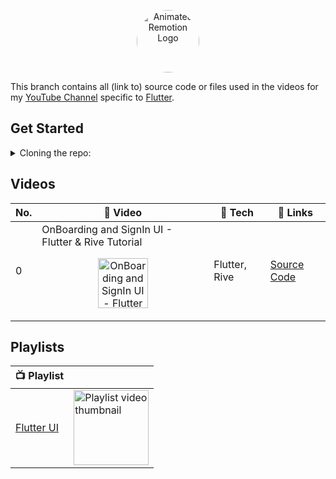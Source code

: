 <p align="center">
  <a href="https://www.youtube.com/channel/UCAGVoY1fr4ki91Y8ufH1pQQ?sub_confirmation=1">
    <picture>
      <source media="(prefers-color-scheme: dark)" srcset="https://user-images.githubusercontent.com/46301285/192062566-6c519b30-1b4a-4fc1-afcb-2ca173201618.jpeg">
      <img alt="Animated Remotion Logo" src="https://user-images.githubusercontent.com/46301285/192062571-5f85ad7d-3f8d-4005-b118-9e7a8a57cb9c.png" height="100px" style="border-radius: 50px">
    </picture>
  </a>
</p>

This branch contains all (link to) source code or files used in the videos for my [YouTube Channel](https://youtube.com/channel/UCAGVoY1fr4ki91Y8ufH1pQQ?sub_confirmation=1) specific to [Flutter](https://flutter.dev).

## Get Started

<details>
<summary>Cloning the repo:</summary>

```sh
git clone

// navigate to project
cd youtube

// Switch to a flutter branch
git checkout flutter

// Navigate to particular project's source code
cd path/to/folder
```

If you want to clone a specific source folder from a particular video, you can do so, using following git commands (more details [here](https://stackoverflow.com/a/52269934)):

```sh
git clone --depth 1 --filter=blob:none --sparse --single-branch --branch flutter https://github.com/Aashu-Dubey/youtube.git

// navigate to project
cd youtube

// Here we'll clone only specific folder
git sparse-checkout set path/to/file/or/folder/to/clone

// Navigate to project folder
cd path/to/cloned/folder
```

</details>

## Videos

| No. | 🎥 Video                                                                                                                                                                                                                                                                                                                                | 🔧 Tech       | 🔗 Links                                                                             |
| --- | --------------------------------------------------------------------------------------------------------------------------------------------------------------------------------------------------------------------------------------------------------------------------------------------------------------------------------------- | ------------- | ------------------------------------------------------------------------------------ |
| 0   | OnBoarding and SignIn UI - Flutter & Rive Tutorial<br /><p align="center"><a href="https://youtu.be/vmdafWtYzBg" title="OnBoarding and SignIn UI - Flutter & Rive Tutorial"><img src="https://i.ytimg.com/vi/vmdafWtYzBg/maxresdefault.jpg" height="80px" alt="OnBoarding and SignIn UI - Flutter & Rive Tutorial Thumbnail" /></a></p> | Flutter, Rive | [Source Code](https://github.com/Aashu-Dubey/flutter-samples/tree/main/lib/rive_app) |

## Playlists

| :tv: Playlist                                                                      |                                                                                                                                                                                                                                 |
| ---------------------------------------------------------------------------------- | ------------------------------------------------------------------------------------------------------------------------------------------------------------------------------------------------------------------------------- |
| [Flutter UI](https://youtube.com/playlist?list=PLpnMM6hhRccigVfEO2Ynj6DQB9MbW5CaF) | <a href="https://youtube.com/playlist?list=PLpnMM6hhRccigVfEO2Ynj6DQB9MbW5CaF" title="Flutter UI Playlist"><img src="https://i.ytimg.com/vi/vmdafWtYzBg/maxresdefault.jpg" height="120px" alt="Playlist video thumbnail" /></a> |
